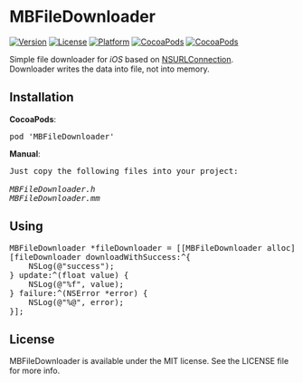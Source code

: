# MBFileDownloader

[![Version](https://img.shields.io/cocoapods/v/MBFileDownloader.svg?style=flat)](http://cocoadocs.org/docsets/MBFileDownloader)
[![License](https://img.shields.io/cocoapods/l/MBFileDownloader.svg?style=flat)](http://cocoadocs.org/docsets/MBFileDownloader)
[![Platform](https://img.shields.io/cocoapods/p/MBFileDownloader.svg?style=flat)](http://cocoadocs.org/docsets/MBFileDownloader)
[![CocoaPods](https://img.shields.io/cocoapods/dt/MBFileDownloader.svg)](https://cocoapods.org/pods/MBFileDownloader)
[![CocoaPods](https://img.shields.io/cocoapods/dm/MBFileDownloader.svg)](https://cocoapods.org/pods/MBFileDownloader)

Simple file downloader for <i>iOS</i> based on <a href="https://developer.apple.com/library/prerelease/mac/documentation/Cocoa/Reference/Foundation/Classes/NSURLConnection_Class/index.html">NSURLConnection</a>.<br>
Downloader writes the data into file, not into memory.
<br>
## Installation
<b>CocoaPods</b>:
<pre>
pod 'MBFileDownloader'
</pre>
<b>Manual</b>:
<pre>
Just copy the following files into your project:

<i>MBFileDownloader.h
MBFileDownloader.mm</i>
</pre>
## Using
<pre>
MBFileDownloader *fileDownloader = [[MBFileDownloader alloc] initWithURL:url toFilePath:filePath];
[fileDownloader downloadWithSuccess:^{
    NSLog(@"success");
} update:^(float value) {
    NSLog(@"%f", value);
} failure:^(NSError *error) {
    NSLog(@"%@", error);
}];
</pre>

## License

MBFileDownloader is available under the MIT license. See the LICENSE file for more info.
